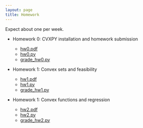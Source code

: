 ```yaml
---
layout: page
title: Homework
---
```


Expect about one per week.

- Homework 0: CVXPY installation and homework submission
    - [hw0.pdf](https://github.com/icme/cme252-optimization/raw/master/homework/hw0/hw0.pdf)
    - [hw0.py](https://raw.githubusercontent.com/icme/cme252-optimization/master/homework/hw0/hw0.py)
    - [grade_hw0.py](https://raw.githubusercontent.com/icme/cme252-optimization/master/homework/hw0/grade_hw0.py)
- Homework 1: Convex sets and feasibility
    - [hw1.pdf](https://github.com/icme/cme252-optimization/raw/master/homework/hw1/hw1.pdf)
    - [hw1.py](https://raw.githubusercontent.com/icme/cme252-optimization/master/homework/hw1/hw1.py)
    - [grade_hw1.py](https://raw.githubusercontent.com/icme/cme252-optimization/master/homework/hw1/grade_hw1.py)

- Homework 1: Convex functions and regression
    - [hw2.pdf](https://github.com/icme/cme252-optimization/raw/master/homework/hw2/hw2.pdf)
    - [hw2.py](https://raw.githubusercontent.com/icme/cme252-optimization/master/homework/hw2/hw2.py)
    - [grade_hw2.py](https://raw.githubusercontent.com/icme/cme252-optimization/master/homework/hw2/grade_hw2.py)